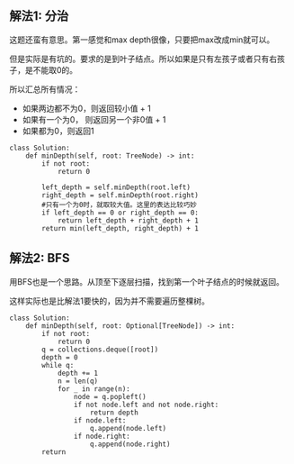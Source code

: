## 解法1: 分治

这题还蛮有意思。第一感觉和max depth很像，只要把max改成min就可以。

但是实际是有坑的。要求的是到叶子结点。所以如果是只有左孩子或者只有右孩子，是不能取0的。

所以汇总所有情况：
- 如果两边都不为0，则返回较小值 + 1
- 如果有一个为0， 则返回另一个非0值 + 1
- 如果都为0，则返回1

```
class Solution:
    def minDepth(self, root: TreeNode) -> int:
        if not root:
            return 0

        left_depth = self.minDepth(root.left)
        right_depth = self.minDepth(root.right)
        #只有一个为0时，就取较大值。这里的表达比较巧妙
        if left_depth == 0 or right_depth == 0:
            return left_depth + right_depth + 1
        return min(left_depth, right_depth) + 1
```

## 解法2: BFS
用BFS也是一个思路。从顶至下逐层扫描，找到第一个叶子结点的时候就返回。

这样实际也是比解法1要快的，因为并不需要遍历整棵树。
```
class Solution:
    def minDepth(self, root: Optional[TreeNode]) -> int:
        if not root:
            return 0
        q = collections.deque([root])
        depth = 0
        while q:
            depth += 1
            n = len(q)
            for _ in range(n):
                node = q.popleft()
                if not node.left and not node.right:
                    return depth
                if node.left:
                    q.append(node.left)
                if node.right:
                    q.append(node.right)
        return
```
